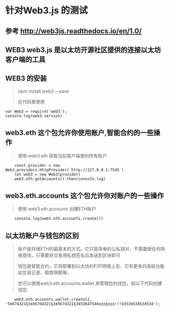 # 针对Web3.js 的测试

## 参考 http://web3js.readthedocs.io/en/1.0/

## WEB3 web3.js 是以太坊开源社区提供的连接以太坊客户端的工具

## WEB3 的安装

>npm install web3 --save
>
>在代码里使用
>

```
var Web3 = require('web3');
console.log(web3.version)
```

## web3.eth 这个包允许你使用账户,智能合约的一些操作

>使用 web3.eth 获取当前客户端里的所有账户

```
    const provider = new Web3.providers.HttpProvider(`http://127.0.0.1:7545`)
    let web3 = new Web3(provider)
    web3.eth.getAccounts().then(console.log)
```

## web3.eth.accounts 这个包允许你对账户的一些操作

>使用 web3.eth.accounts 创建ETH账户
```
    console.log(web3.eth.accounts.create())
```

## 以太坊账户与钱包的区别

> 账户是存储ETH的最基本的方式。它只是简单的公私钥对，不需要做任何网络登陆，只需要将交易用私钥签名后发送到区块即可
>
> 钱包是智能合约，它将部署到以太坊的P2P网络上去，它有更多的高级功能如交易记录，取款限额等。
>
> 您可以使用web3.eth.accounts.wallet 来管理您的钱包，如以下代码创建钱包

```
    web3.eth.accounts.wallet.create(2, '54674321§3456764321§345674321§3453647544±±±§±±±!!!43534534534534');
```